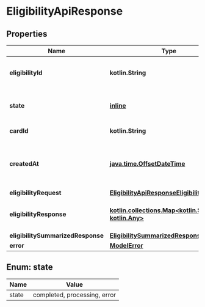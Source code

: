 
# EligibilityApiResponse

## Properties
| Name | Type | Description | Notes |
| ------------ | ------------- | ------------- | ------------- |
| **eligibilityId** | **kotlin.String** | The ID of the eligibility record. |  |
| **state** | [**inline**](#State) | The state of the eligibility record. |  |
| **cardId** | **kotlin.String** | The ID of the card. |  |
| **createdAt** | [**java.time.OffsetDateTime**](java.time.OffsetDateTime.md) | The timestamp when the eligibility record was created. |  |
| **eligibilityRequest** | [**EligibilityApiResponseEligibilityRequest**](EligibilityApiResponseEligibilityRequest.md) |  |  [optional] |
| **eligibilityResponse** | [**kotlin.collections.Map&lt;kotlin.String, kotlin.Any&gt;**](kotlin.Any.md) | The eligibility raw response. |  [optional] |
| **eligibilitySummarizedResponse** | [**EligibilitySummarizedResponse**](EligibilitySummarizedResponse.md) |  |  [optional] |
| **error** | [**ModelError**](ModelError.md) |  |  [optional] |


<a id="State"></a>
## Enum: state
| Name | Value |
| ---- | ----- |
| state | completed, processing, error |



